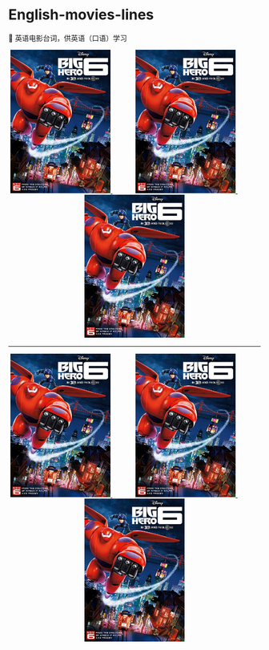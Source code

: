 # English-movies-lines
🍟 英语电影台词，供英语（口语）学习

<div align=center>
    <a href="">
        <img src="pics/bighero6.jpg" width=200 title="超能陆战队">
    </a>
    &emsp;&emsp;&emsp;
    <a href="">
        <img src="pics/bighero6.jpg" width=200>
    </a>
    &emsp;&emsp;&emsp;
    <a href="">
        <img src="pics/bighero6.jpg" width=200>
    </a>
</div>

<hr>

<div align=center>
    <a href="">
        <img src="pics/bighero6.jpg" width=200>
    </a>
    &emsp;&emsp;&emsp;
    <a href="">
        <img src="pics/bighero6.jpg" width=200>
    </a>
    &emsp;&emsp;&emsp;
    <a href="">
        <img src="pics/bighero6.jpg" width=200>
    </a>
</div>
